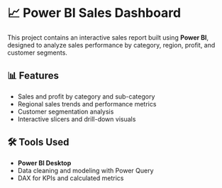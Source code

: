 
# 📈 Power BI Sales Dashboard

This project contains an interactive sales report built using **Power BI**, designed to analyze sales performance by category, region, profit, and customer segments.

## 📊 Features

- Sales and profit by category and sub-category
- Regional sales trends and performance metrics
- Customer segmentation analysis
- Interactive slicers and drill-down visuals

## 🛠️ Tools Used

- **Power BI Desktop**
- Data cleaning and modeling with Power Query
- DAX for KPIs and calculated metrics


